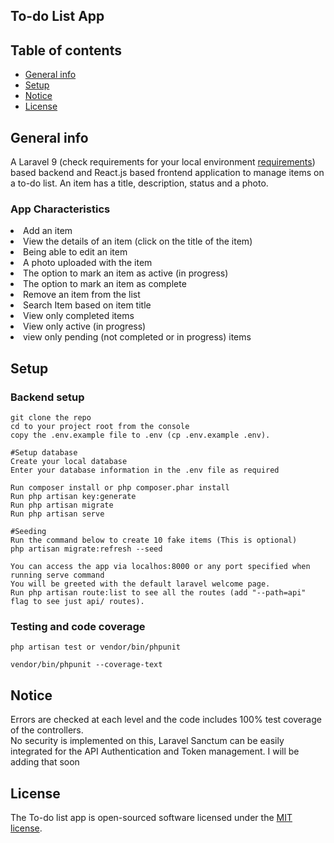 ## To-do List App
## Table of contents
* [General info](#general-info)
* [Setup](#setup)
* [Notice](#notice)
* [License](#license)

## General info 
A Laravel 9 (check requirements for your local environment <a href='https://laravel.com/docs/9.x/releases'>requirements</a>) based backend and React.js based frontend application to manage items on a to-do list. An item has a title, description, status and a photo.

### App Characteristics
<li>Add an item</li>
<li>View the details of an item (click on the title of the item)</li>
<li>Being able to edit an item</li>
<li>A photo uploaded with the item</li>
<li>The option to mark an item as active (in progress)</li>
<li>The option to mark an item as complete</li>
<li>Remove an item from the list</li>
<li>Search Item based on item title</li>
<li>View only completed items</li>
<li>View only active (in progress)</li>
<li>view only pending (not completed or in progress) items</li>


## Setup

### Backend setup
```
git clone the repo
cd to your project root from the console
copy the .env.example file to .env (cp .env.example .env).

#Setup database 
Create your local database
Enter your database information in the .env file as required

Run composer install or php composer.phar install
Run php artisan key:generate
Run php artisan migrate
Run php artisan serve

#Seeding 
Run the command below to create 10 fake items (This is optional) 
php artisan migrate:refresh --seed

```

```
You can access the app via localhos:8000 or any port specified when running serve command
You will be greeted with the default laravel welcome page.
Run php artisan route:list to see all the routes (add "--path=api" flag to see just api/ routes). 
```
### Testing and code coverage
```
php artisan test or vendor/bin/phpunit
```

```
vendor/bin/phpunit --coverage-text
```
## Notice
Errors are checked at each level and the code includes 100% test coverage of the controllers.<br/>
No security is implemented on this,  Laravel Sanctum can be easily integrated for the API Authentication and Token management.
I will be adding that soon

## License

The To-do list app is open-sourced software licensed under the [MIT license](https://opensource.org/licenses/MIT).
